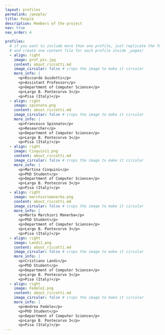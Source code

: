 ```yaml
---
layout: profiles
permalink: /people/
title: People
description: Members of the project
nav: true
nav_order: 4

profiles:
  # if you want to include more than one profile, just replicate the following block
  # and create one content file for each profile inside _pages/
  - align: right
    image: prof_pic.jpg
    content: about_riccotti.md
    image_circular: false # crops the image to make it circular
    more_info: |
      <p>Riccardo Guidotti</p>
      <p>Assistant Professor</p>
      <p>Department of Computer Science</p>
      <p>Largo B. Pontecorvo 3</p>
      <p>Pisa (Italy)</p>
  - align: right
    image: spinnato.png
    content: about_riccotti.md
    image_circular: false # crops the image to make it circular
    more_info: |
      <p>Francesco Spinnato</p>
      <p>Researcher</p>
      <p>Department of Computer Science</p>
      <p>Largo B. Pontecorvo 3</p>
      <p>Pisa (Italy)</p>
  - align: right
    image: Cinquini1.png
    content: about_riccotti.md
    image_circular: false # crops the image to make it circular
    more_info: |
      <p>Martina Cinquini</p>
      <p>PhD Student</p>
      <p>Department of Computer Science</p>
      <p>Largo B. Pontecorvo 3</p>
      <p>Pisa (Italy)</p>
  - align: right
    image: marchiorimanerba.png
    content: about_riccotti.md
    image_circular: false # crops the image to make it circular
    more_info: |
      <p>Marta Marchiori Manerba</p>
      <p>PhD Student</p>
      <p>Department of Computer Science</p>
      <p>Largo B. Pontecorvo 3</p>
      <p>Pisa (Italy)</p>
  - align: right
    image: Landi1.png
    content: about_riccotti.md
    image_circular: false # crops the image to make it circular
    more_info: |
      <p>Cristiano Landi</p>
      <p>PhD Student</p>
      <p>Department of Computer Science</p>
      <p>Largo B. Pontecorvo 3</p>
      <p>Pisa (Italy)</p>
  - align: right
    image: Fedele1.png
    content: about_riccotti.md
    image_circular: false # crops the image to make it circular
    more_info: |
      <p>Andrea Fedele</p>
      <p>PhD Student</p>
      <p>Department of Computer Science</p>
      <p>Largo B. Pontecorvo 3</p>
      <p>Pisa (Italy)</p>
---
```

